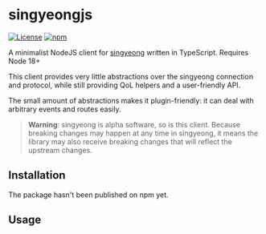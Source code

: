 # singyeongjs
[![License](https://img.shields.io/github/license/borkenware/singyeongjs.svg?style=flat-square)](https://github.com/borkenware/singyeongjs/blob/mistress/LICENSE)
[![npm](https://img.shields.io/npm/v/@borkenware/singyeongjs?style=flat-square)](https://npm.im/@borkenware/singyeongjs)

A minimalist NodeJS client for [singyeong](https://github.com/queer/singyeong) written in TypeScript. Requires Node 18+

This client provides very little abstractions over the singyeong connection and protocol, while still providing QoL
helpers and a user-friendly API.

The small amount of abstractions makes it plugin-friendly: it can deal with arbitrary events and routes easily.

> **Warning**: singyeong is alpha software, so is this client. Because breaking changes may happen at any time in
> singyeong, it means the library may also receive breaking changes that will reflect the upstream changes.

## Installation
The package hasn't been published on npm yet.
<!--
```
pnpm i @borkenware/singyeongjs
-- OR --
yarn add @borkenware/singyeongjs
-- OR --
npm i @borkenware/singyeongjs
```
-->

## Usage
